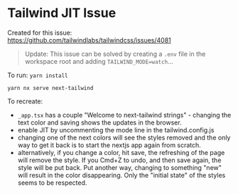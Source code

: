 # Tailwind JIT Issue

Created for this issue: https://github.com/tailwindlabs/tailwindcss/issues/4081

> Update: This issue can be solved by creating a `.env` file in the workspace root and adding `TAILWIND_MODE=watch`...

To run:
`yarn install`

`yarn nx serve next-tailwind`

To recreate:

- `_app.tsx` has a couple "Welcome to next-tailwind strings" - changing the text color and saving shows the updates in the browser.
- enable JIT by uncommenting the mode line in the tailwind.config.js
- changing one of the next colors will see the styles removed and the only way to get it back is to start the nextjs app again from scratch.
- alternatively, if you change a color, hit save, the refreshing of the page will remove the style. If you Cmd+Z to undo, and then save again, the style will be put back. Put another way, changing to something "new" will result in the color disappearing. Only the "initial state" of the styles seems to be respected.

